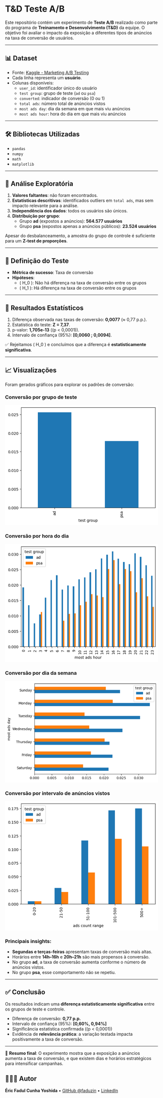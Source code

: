 # T&D Teste A/B

Este repositório contém um experimento de **Teste A/B** realizado como parte do programa de **Treinamento e Desenvolvimento (T&D)** da equipe. O objetivo foi avaliar o impacto da exposição a diferentes tipos de anúncios na taxa de conversão de usuários.

---

## 📊 Dataset

- Fonte: [Kaggle - Marketing A/B Testing](https://www.kaggle.com/datasets/faviovaz/marketing-ab-testing/data)  
- Cada linha representa um **usuário**.  
- Colunas disponíveis:
  - `user_id`: identificador único do usuário  
  - `test group`: grupo de teste (`ad` ou `psa`)  
  - `converted`: indicador de conversão (0 ou 1)  
  - `total ads`: número total de anúncios vistos  
  - `most ads day`: dia da semana em que mais viu anúncios  
  - `most ads hour`: hora do dia em que mais viu anúncios  

---

## 🛠️ Bibliotecas Utilizadas

- `pandas`  
- `numpy`  
- `math`  
- `matplotlib`  

---

## 🔎 Análise Exploratória

1. **Valores faltantes**: não foram encontrados.  
2. **Estatísticas descritivas**: identificados outliers em `total ads`, mas sem impacto relevante para a análise.  
3. **Independência dos dados**: todos os usuários são únicos.  
4. **Distribuição por grupo**:
   - Grupo **ad** (expostos a anúncios): **564.577 usuários**  
   - Grupo **psa** (expostos apenas a anúncios públicos): **23.524 usuários**  

Apesar do desbalanceamento, a amostra do grupo de controle é suficiente para um **Z-test de proporções**.

---

## 🎯 Definição do Teste

- **Métrica de sucesso**: Taxa de conversão  
- **Hipóteses**:  
  - \( H_0 \): Não há diferença na taxa de conversão entre os grupos  
  - \( H_1 \): Há diferença na taxa de conversão entre os grupos  

---

## 🧮 Resultados Estatísticos

1. Diferença observada nas taxas de conversão: **0,0077** (≈ 0,77 p.p.).  
2. Estatística do teste: **Z = 7,37**.  
3. p-valor: **1,705e-13** (\(p < 0,0001\)).  
4. Intervalo de confiança (95%): **[0,0060 ; 0,0094]**.  

✅ Rejeitamos \( H_0 \) e concluímos que a diferença é **estatisticamente significativa**.  

---

## 📈 Visualizações

Foram gerados gráficos para explorar os padrões de conversão:  

### Conversão por grupo de teste
![Taxa de conversão por grupo](assets/conversion_rate.png)

### Conversão por hora do dia
![Taxa de conversão por hora](assets/most_ads_hour.png)

### Conversão por dia da semana
![Taxa de conversão por dia da semana](assets/most_ads_day.png)

### Conversão por intervalo de anúncios vistos
![Taxa de conversão por quantidade de anúncios](assets/ads_count_range.png)


### Principais insights:
- **Segundas e terças-feiras** apresentam taxas de conversão mais altas.  
- Horários entre **14h–16h** e **20h–21h** são mais propensos à conversão.  
- No grupo **ad**, a taxa de conversão aumenta conforme o número de anúncios vistos.  
- No grupo **psa**, esse comportamento não se repetiu.  

---

## ✅ Conclusão

Os resultados indicam uma **diferença estatisticamente significativa** entre os grupos de teste e controle.  

- Diferença de conversão: **0,77 p.p.**  
- Intervalo de confiança (95%): **[0,60%, 0,94%]**  
- Significância estatística confirmada (\(p < 0,0001\))  
- Evidência de **relevância prática**: a variação testada impacta positivamente a taxa de conversão.  

---

📌 **Resumo final**: O experimento mostra que a exposição a anúncios aumenta a taxa de conversão, e que existem dias e horários estratégicos para intensificar campanhas.  

## 🙋🏻‍♂️ Autor


**Éric Fadul Cunha Yoshida** • [GitHub @faduzin](https://github.com/faduzin) • [LinkedIn](https://www.linkedin.com/in/ericfadul) 